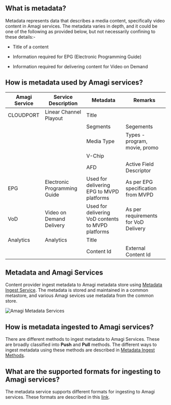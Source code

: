 ## What is metadata?

Metadata represents data that describes a media content, specifically video content in Amagi services. The metadata varies in depth, and it could be one of the following as provided below, but not necessarily confining to these details:-

* Title of a content

* Information required for EPG (Electronic Programming Guide)

* Information required for delivering content for Video on Demand

## How is metadata used by Amagi services?

| Amagi Service | Service Description | Metadata | Remarks |
|----------------|----------------|----------------|----------------|
| CLOUDPORT | Linear Channel Playout | Title |  |
|   |   | Segments | Segements |
|   |   | Media Type | Types - program, movie, promo |
|   |   | V-Chip |  |
|   |   | AFD | Active Field Descriptor |
| EPG | Electronic Programming Guide | Used for delivering EPG to MVPD platforms | As per EPG specification from MVPD  |
| VoD | Video on Demand Delivery | Used for delivering VoD contents to MVPD platforms | As per requirements for VoD Delivery  |
| Analytics | Analytics | Title |  |
|   |   | Content Id | External Content Id |

## Metadata and Amagi Services

Content provider ingest metadata to Amagi metadata store using [Metadata Ingest Service](https://vinod-amagi.github.io/amgdoc/metadata/ingest). The metadata is stored and maintained in a common metastore, and various Amagi sevices use metadata from the common store.

![Amagi Metadata Services](https://vinod-amagi.github.io/amgdoc/metadata/metadata_svc.png)

## How is metadata ingested to Amagi services?

There are different methods to ingest metadata to Amagi Services. These are broadly classified into **Push** and **Pull** methods. The different ways to ingest metadata using these methods are described in [Metadata Ingest Methods](https://vinod-amagi.github.io/amgdoc/metadata/ingest).

## What are the supported formats for ingesting to Amagi services?

The metadata service supports different formats for ingesting to Amagi services. These formats are described in this [link](https://vinod-amagi.github.io/amgdoc/metadata/formats).
